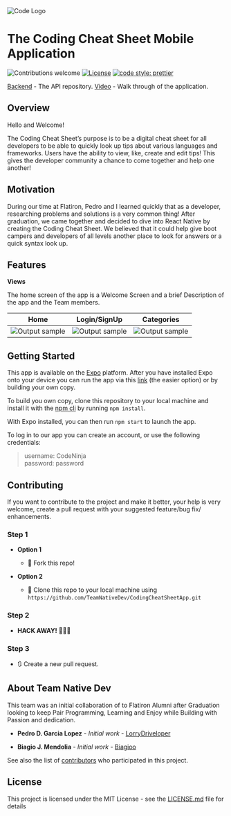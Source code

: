 <img align="center" alt="Code Logo" src="https://github.com/TeamNativeDev/CodingCheatSheetApp/blob/master/assets/icon.png">

# The Coding Cheat Sheet Mobile Application

![Contributions welcome](https://img.shields.io/badge/contributions-welcome-orange.svg)
[![License](https://img.shields.io/badge/license-MIT-blue.svg)](https://opensource.org/licenses/MIT)
[![code style: prettier](https://img.shields.io/badge/code_style-prettier-ff69b4.svg)](https://github.com/prettier/prettier)

[Backend](https://github.com/TeamNativeDev/CodingCheatSheetAPI) - The API repository.
[Video](https://drive.google.com/file/d/1Y7tAiCgc3obvBbhLpBNS3IimYe4HAQr4/view?usp=sharing) - Walk through of the application.

## Overview

Hello and Welcome!

The Coding Cheat Sheet’s purpose is to be a digital cheat sheet for all developers to be able to quickly look up tips about various languages and frameworks. Users have the ability to view, like, create and edit tips! This gives the developer community a chance to come together and help one another!

## Motivation

During our time at Flatiron, Pedro and I learned quickly that as a developer, researching problems and solutions is a very common thing! After graduation, we came together and decided to dive into React Native by creating the Coding Cheat Sheet. We believed that it could help give boot campers and developers of all levels another place to look for answers or a quick syntax look up.

## Features

**Views**

The home screen of the app is a Welcome Screen and a brief Description of the app and the Team members.

| Home                                                                         |                                 Login/SignUp                                 |                                  Categories                                  |
| ---------------------------------------------------------------------------- | :--------------------------------------------------------------------------: | :--------------------------------------------------------------------------: |
| ![Output sample](https://media.giphy.com/media/jUPeuffIYYuAlgDwO4/giphy.gif) | ![Output sample](https://media.giphy.com/media/jUQ3IdWciVr7NBuodc/giphy.gif) | ![Output sample](https://media.giphy.com/media/d5vzvgMnZsqOBtCqYK/giphy.gif) |

## Getting Started

This app is available on the [Expo](https://expo.io/ 'Expo homepage') platform. After you have installed Expo onto your device you can run the app via this [link](https://expo.io/@teamnativedev/codingcheatsheet) (the easier option) or by building your own copy.

To build you own copy, clone this repository to your local machine and install it with the [npm cli](https://docs.npmjs.com/cli/npm 'npm cli documentation') by running `npm install`.

With Expo installed, you can then run `npm start` to launch the app.

To log in to our app you can create an account, or use the following credentials:

> username: CodeNinja <br />
> password: password

## Contributing

If you want to contribute to the project and make it better, your help is very welcome, create a pull request with your suggested feature/bug fix/ enhancements.

### Step 1

- **Option 1**

  - 🍴 Fork this repo!

- **Option 2**
  - 👯 Clone this repo to your local machine using `https://github.com/TeamNativeDev/CodingCheatSheetApp.git`

### Step 2

- **HACK AWAY!** 🔨🔨🔨

### Step 3

- 🔃 Create a new pull request.

## About Team Native Dev

This team was an initial collaboration of to Flatiron Alumni after Graduation looking to keep Pair Programming, Learning and Enjoy while Building with Passion and dedication.

- **Pedro D. Garcia Lopez** - _Initial work_ - [LorryDriveloper](https://github.com/LorryDriveloper)

- **Biagio J. Mendolia** - _Initial work_ - [Biagioo](https://github.com/biagioo)

See also the list of [contributors](https://github.com/your/project/contributors) who participated in this project.

## License

This project is licensed under the MIT License - see the [LICENSE.md](LICENSE.md) file for details
